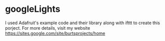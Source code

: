 # googleLights
I used Adafruit's example code and their library along with
ifttt to create this porject. For more details, visit my website
https://sites.google.com/site/burtsprojects/home
